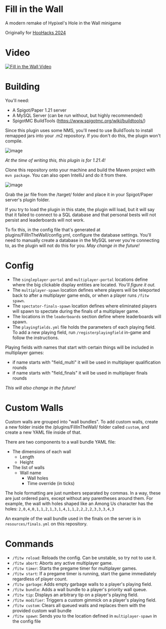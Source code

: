 # Fill in the Wall

A modern remake of Hypixel's Hole in the Wall minigame

Originally for [HooHacks 2024](https://devpost.com/software/hole-in-the-wall-rush)

# Video
[![Fill in the Wall Video](https://img.youtube.com/vi/ARJ5J_cZsdk/0.jpg)](https://www.youtube.com/watch?v=ARJ5J_cZsdk)

# Building
You'll need:
- A Spigot/Paper 1.21 server
- A MySQL Server (can be run without, but highly recommended)
- SpigotMC BuildTools (https://www.spigotmc.org/wiki/buildtools/)

Since this plugin uses some NMS, you'll need to use BuildTools to install remapped jars into your .m2 repository. If you don't do this, the plugin won't compile.

![image](https://github.com/user-attachments/assets/e377c175-10e3-4b2f-a92e-6d18a15e6366)

*At the time of writing this, this plugin is for 1.21.4!*

Clone this repository onto your machine and build the Maven project with `mvn package`. You can also open IntelliJ and do it from there.

![image](https://github.com/user-attachments/assets/2d49a7e4-8e6e-4fe7-bbd5-9aab6c9a2038)

Grab the jar file from the /target/ folder and place it in your Spigot/Paper server's plugin folder.

If you try to load the plugin in this state, the plugin will load, but it will say that it failed to connect to a SQL database and that personal bests will not persist and leaderboards will not work.

To fix this, in the config file that's generated at plugins/FillInTheWall/config.yml, configure the database settings. You'll need to manually create a database in the MySQL server you're connecting to, as the plugin will not do this for you. *May change in the future!*

# Config

- The `singleplayer-portal` and `multiplayer-portal` locations define where the big clickable display entities are located. *You'll figure it out.*
- The `multiplayer-spawn` location defines where players will be teleported back to after a multiplayer game ends, or when a player runs `/fitw spawn`.
- The `spectator-finals-spawn` location defines where eliminated players will spawn to spectate during the finals of a multiplayer game.
- The locations in the `leaderboards` section define where leaderboards will spawn.
- The `playingfields.yml` file holds the parameters of each playing field. To add a new playing field, run `/registerplayingfield` in-game and follow the instructions.

Playing fields with names that start with certain things will be included in multiplayer games:
- if name starts with "field_multi" it will be used in multiplayer qualification rounds
- if name starts with "field_finals" it will be used in multiplayer finals rounds

*This will also change in the future!*

# Custom Walls

Custom walls are grouped into "wall bundles". To add custom walls, create a new folder inside the /plugins/FillInTheWall/ folder called `custom`, and create a new YAML file inside of that.

There are two components to a wall bundle YAML file:
- The dimensions of each wall
  - Length
  - Height
- The list of walls
  - Wall name
    - Wall holes
    - Time override (in ticks)

The hole formatting are just numbers separated by commas. In a way, these are just ordered pairs, except without any parentheses around them.
For example, the wall with holes shaped like an Among Us character has the holes: `2,0,4,0,1,1,2,1,3,1,4,1,1,2,2,2,2,3,3,3,4,3`

An example of the wall bundle used in the finals on the server is in `resources/finals.yml` on this repository.

# Commands

- `/fitw reload`: Reloads the config. Can be unstable, so try not to use it.
- `/fitw abort`: Aborts any active multiplayer game.
- `/fitw timer`: Starts the pregame timer for multiplayer games.
- `/fitw start`: If a pregame timer is running, start the game immediately regardless of player count.
- `/fitw garbage`: Adds empty garbage walls to a player's playing field.
- `/fitw bundle`: Adds a wall bundle to a player's priority wall queue.
- `/fitw tip`: Displays an arbitrary tip on a player's playing field.
- `/fitw modifier`: Triggers a custom gimmick on a player's playing field.
- `/fitw custom`: Clears all queued walls and replaces them with the provided custom wall bundle
- `/fitw spawn`: Sends you to the location defined in `multiplayer-spawn` in the config file
